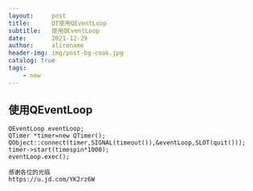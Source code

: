```yaml
---
layout:     post
title:      QT使用QEventLoop
subtitle:   使用QEventLoop
date:       2021-12-29
author:     alironame
header-img: img/post-bg-cook.jpg
catalog: true
tags:
    - new
---
```


##  使用QEventLoop
	QEventLoop eventLoop;
    QTimer *timer=new QTimer();
    QObject::connect(timer,SIGNAL(timeout()),&eventLoop,SLOT(quit()));
    timer->start(timespin*1000);
    eventLoop.exec();

	感谢各位的光临
	https://u.jd.com/YK2rz6W

 

